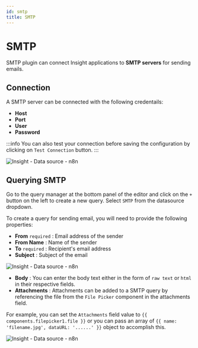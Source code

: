 ```yaml
---
id: smtp
title: SMTP
---
```


# SMTP

SMTP plugin can connect Insight applications to **SMTP servers** for sending emails.

## Connection

A SMTP server can be connected with the following credentails:
- **Host**
- **Port**
- **User**
- **Password**

:::info
You can also test your connection before saving the configuration by clicking on `Test Connection` button.
:::

<div style={{textAlign: 'center'}}>

![Insight - Data source - n8n](/img/datasource-reference/smtp/connect.png)

</div>

## Querying SMTP

Go to the query manager at the bottom panel of the editor and click on the `+` button on the left to create a new query. Select `SMTP` from the datasource dropdown.

To create a query for sending email, you will need to provide the following properties:
  - **From** `required` : Email address of the sender
  - **From Name** : Name of the sender
  - **To** `required` : Recipient's email address
  - **Subject** : Subject of the email

<div style={{textAlign: 'center'}}>

![Insight - Data source - n8n](/img/datasource-reference/smtp/query1.png)

</div>

  - **Body** : You can enter the body text either in the form of `raw text` or `html` in their respective fields.
  - **Attachments** : Attachments can be added to a SMTP query by referencing the file from the `File Picker` component in the attachments field. 
  
  For example, you can set the `Attachments` field value to `{{ components.filepicker1.file }}` or you can pass an array of `{{ name: 'filename.jpg', dataURL: '......' }}` object to accomplish this.

<div style={{textAlign: 'center'}}>

![Insight - Data source - n8n](/img/datasource-reference/smtp/query2.png)

</div>
